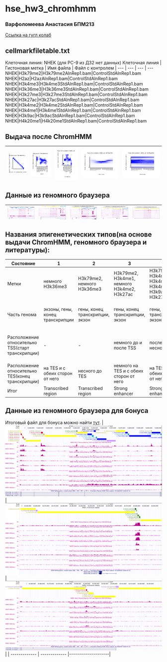 # hse_hw3_chromhmm
### Варфоломеева Анастасия БПМ213
[Ссылка на гугл колаб](https://colab.research.google.com/drive/1LFJBLx1PIFKdFM80cOPHlQq8WqnC6zLk?usp=sharing)

## cellmarkfiletable.txt
Клеточная линия: NHEK (для PC-9 из ДЗ2 нет данных)
Клеточная линия | Гистоновая метка | Имя файла | Файл с контролем 
| --- | --- | --- | ---
NHEK|H3k79me2|H3k79me2AlnRep1.bam|ControlStdAlnRep1.bam
NHEK|H2az|H2azAlnRep1.bam|ControlStdAlnRep1.bam
NHEK|H3k4me3|H3k4me3StdAlnRep1.bam|ControlStdAlnRep1.bam
NHEK|H3k36me3|H3k36me3StdAlnRep1.bam|ControlStdAlnRep1.bam
NHEK|H3k27me3|H3k27me3StdAlnRep1.bam|ControlStdAlnRep1.bam
NHEK|H3k27ac|H3k27acStdAlnRep1.bam|ControlStdAlnRep1.bam
NHEK|H3k4me2|H3k4me2StdAlnRep1.bam|ControlStdAlnRep1.bam
NHEK|H3k4me1|H3k4me1StdAlnRep1.bam|ControlStdAlnRep1.bam
NHEK|H3k9ac|H3k9acStdAlnRep1.bam|ControlStdAlnRep1.bam
NHEK|H4k20me1|H4k20me1StdAlnRep1.bam|ControlStdAlnRep1.bam

## Выдача после ChromHMM
| ![image](https://github.com/switerElly/hse_hw3_chromhmm/blob/main/ChromHMM/transitions_10.png) | ![image](https://github.com/switerElly/hse_hw3_chromhmm/blob/main/ChromHMM/emissions_10.png) | ![image](https://github.com/switerElly/hse_hw3_chromhmm/blob/main/ChromHMM/NHEK_10_overlap.png) | ![image](https://github.com/switerElly/hse_hw3_chromhmm/blob/main/ChromHMM/NHEK_10_RefSeqTSS_neighborhood.png) | ![image](https://github.com/switerElly/hse_hw3_chromhmm/blob/main/ChromHMM/NHEK_10_RefSeqTES_neighborhood.png) |
| ------------- | ------------- |--------------------| -- | -- |

## Данные из геномного браузера
| ![image](https://github.com/switerElly/hse_hw3_chromhmm/blob/main/img/Screenshot%20from%202024-03-24%2013-35-10.png) | ![image](https://github.com/switerElly/hse_hw3_chromhmm/blob/main/img/Screenshot%20from%202024-03-24%2013-34-06.png) | ![image](https://github.com/switerElly/hse_hw3_chromhmm/blob/main/img/Screenshot%20from%202024-03-24%2013-31-19.png) | ![image](https://github.com/switerElly/hse_hw3_chromhmm/blob/main/img/Screenshot%20from%202024-03-24%2013-30-03.png) | ![image](https://github.com/switerElly/hse_hw3_chromhmm/blob/main/img/Screenshot%20from%202024-03-24%2013-32-51.png) |
| ------------- | ------------- |--------------------| -- | -- |

## Названия эпигенетических типов(на основе выдачи ChromHMM, геномного браузера и литературы):
|Состояние|1|2|3|4|5|6|7|8|9|10|
|--|--|--|--|--|--|--|--|--|--|--|
|Метки|немного H3k36me3|H3k79me2, немного H3k36me3|H3k79me2, H3k4me1, немного H3k4me2, H3k27ac|H3k79me2, H3k4me1, H3k4me2, H3k4me3, H3k9ac, H3k27ac|H3k4me2, H3k4me3, H3k9ac, H3k27ac, H2az, немного H3k79me2|H3k4me2, H3k4me3, H2az|H3k4me1, H3k4me2, H3k27ac, немного H2az|немного H3k4me1, H2az|-|немного H3k27me3| 
|Часть генома|экзоны, гены, конец транскрипции|гены, конец транскрипции, экзон|гены, конец транскрипции, экзон|гены, конец транскрипции, экзон|CpG island, экзоны, гены, старт транскрипции|CpG island, экзоны, гены, старт транскрипции|конец транскрипции, ядерная ламина, гены|ядерная ламина, конец транскрипции|большой процент в геноме, ядерная ламина|конец транскрипции, ядерная ламина|
|Расположение относительно TSS(старт транскрипции)|-|-|немного до и после TSS|после TSS и несного до|на TSS(максимум находится на старте и спад в обе стороны)|на TSS(максимум находится на старте и спад в обе стороны)|немного до TSS|немного до TSS|-|немного на TSS и с обеих сторон от него|
|Расположение относительно TES(конец транскрипции)|на TES и с обеих сторон от него|несного до TES|немного на TES и с обеих сторон от него|на TES и с обеих сторон от него|на TES и с обеих сторон от него|на TES и с обеих сторон от него|немного на TES и с обеих сторон от него|немного на TES и с обеих сторон от него|-|на TES и с обеих сторон от него|
|Итог|Transcribed region|Transcribed region|Strong enhancer|Strong enhancer|Active promoter|Active promoter|Strong enhancer|Weak enhancer|Heterochromatin|Polycomb-repressed|

## Данные из геномного браузера для бонуса
Итоговый файл для бонуса можно найти [тут](https://drive.google.com/file/d/1GbQx8Ve1GD7BpZrDjuHgi3zrFkcHGNEY/view?usp=sharing).
| ![image](https://github.com/switerElly/hse_hw3_chromhmm/blob/main/img/Screenshot%20from%202024-03-24%2019-48-32.png) | ![image](https://github.com/switerElly/hse_hw3_chromhmm/blob/main/img/Screenshot%20from%202024-03-24%2019-49-06.png) | ![image](https://github.com/switerElly/hse_hw3_chromhmm/blob/main/img/Screenshot%20from%202024-03-24%2019-49-49.png) |
| ------------- | ------------- |--------------------|
